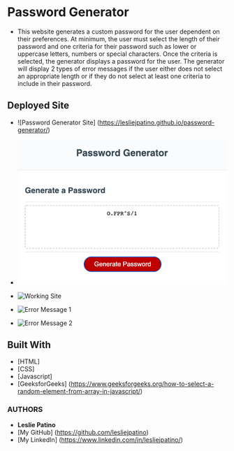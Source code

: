 # Password Generator

* This website generates a custom password for the user dependent on their preferences. At minimum, the user must select the length of their password and one criteria for their password such as lower or uppercase letters, numbers or special characters. Once the criteria is selected, the generator displays a password for the user. 
The generator will display 2 types of error messages if the user either does not select an appropriate length or if they do not select at least one criteria to include in their password. 


## Deployed Site
* ![Password Generator Site] (https://lesliejpatino.github.io/password-generator/)

* ![Deployed Site Image](https://github.com/lesliejpatino/password-generator/blob/main/Develop/images/passwordgenerated.png)
* ![Working Site](https://media.giphy.com/media/V7lK8wzDkflDlU6CjS/giphy.gif)
* ![Error Message 1](https://media.giphy.com/media/bacSrLPxGhWm7KT58j/giphy.gif)
* ![Error Message 2](https://media.giphy.com/media/IDcQdeTD98PslvBsWT/giphy.gif)


## Built With

* [HTML] 
* [CSS]
* [Javascript] 
* [GeeksforGeeks] (https://www.geeksforgeeks.org/how-to-select-a-random-element-from-array-in-javascript/)


### AUTHORS
* **Leslie Patino**
* [My GitHub] (https://github.com/lesliejpatino)
* [My LinkedIn] (https://www.linkedin.com/in/lesliejpatino/)
